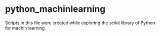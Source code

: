 # python_machinlearning

Scripts in this file were created while exploring the scikit library of Python for machin learning. 

